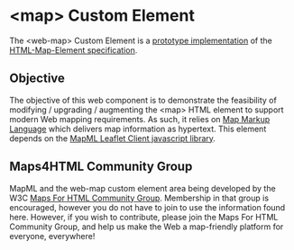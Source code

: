 # &lt;map&gt; Custom Element

The &lt;web-map&gt; Custom Element is a [prototype implementation](http://maps4html.github.io/Map-Custom-Element/) of the [HTML-Map-Element specification](http://maps4html.github.io/HTML-Map-Element/spec/).

## Objective

The objective of this web component is to demonstrate the feasibility of modifying / upgrading / augmenting the &lt;map&gt; HTML element to support modern Web mapping requirements.  As such, it relies on [Map Markup Language](http://maps4html.github.io/mapml/spec/) which delivers map information as hypertext.
This element depends on the [MapML Leaflet Client javascript library](https://github.com/Maps4HTML/MapML-Leaflet-Client).

## Maps4HTML Community Group

MapML and the web-map custom element area being developed by the W3C [Maps For HTML Community Group](http://www.w3.org/community/maps4html/).  Membership in that group is encouraged, however you do not have to join to use the information found here.  However, if you wish to contribute, please join the Maps For HTML Community Group, and help us make the Web a map-friendly platform for everyone, everywhere!
